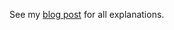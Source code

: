 See my [blog post](https://lucawellmeier.github.io/masters-thesis/2022/04/04/parallel-cached-mnist-krrc.html) for all explanations.
